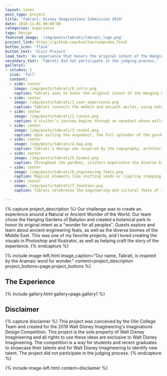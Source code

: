 ```yaml
---
layout: inner
post_type: project
title: 'Tabrati: Disney Imaginations Submission 2019'
date: 2018-11-01 00:00:00
categories: experience
tags: Design
featured_image: '/img/posts/tabrati/tabrati_logo.png'
project_link: https://github.com/ksoltan/comprobo_final
button_icon: 'flask'
button_text: 'Visit Project'
lead_text: 'An experience that honors the original intent of the Hanging Gardens of Babylon - a wonder for all peoples. The park celebrates the feats of ancient civilizations and unifying power of the natural world.'
secondary_text: 'Tabrati did not participate in the judging process.'
gallery1:
- columns: 1
  size: 'full'
  content:
  - side: center
    image: /img/posts/tabrati/0_intro.png
    caption: Tabrati aims to honor the original intent of the Hanging Gardens - being a "wonder for all peoples".
  - side: center
    image: /img/posts/tabrati/1_user_experience.png
    caption: Tabrati connects the modern and ancient worlds, using nature as a facilitator.
  - side: center
    image: /img/posts/tabrati/2_tunnel.png
    caption: A visitor's journey begins through an aqueduct whose walls tell the story of the Hanging Gardens.
  - side: center
    image: /img/posts/tabrati/3_reveal.png
    caption: Upon exiting the acqueduct, the full splendor of the gardens is revealed.
  - side: center
    image: /img/posts/tabrati/4_map.png
    caption: Tabrati's design was inspired by the topography, architecture, and ecology of the Assyrian empire.
  - side: center
    image: /img/posts/tabrati/5_biomes.png
    caption: Throughout the gardens, visitors experience the diverse biomes of the Middle East.
  - side: center
    image: /img/posts/tabrati/6_engineering_feats.png
    caption: Magical elements like shifting sands or rippling stepping stones, combined with brilliant ancient designs, foster a sense of wonder.
  - side: center
    image: /img/posts/tabrati/7_fountain.png
    caption: Tabrati celebrates the engineering and cultural feats of the ancient worlds, as well as the transformative and unifying power of the natural world.

---
```

{% capture project_description %}
Our challenge was to create an experience around a Natural or Ancient Wonder of the World.
Our team chose the Hanging Gardens of Babylon and created a botanical park to honor its original intent as a "wonder for all peoples". Guests explore and learn about ancient engineering feats, as well as the diverse biomes of the Middle East.
This was one of my favorite projects, and I loved creating the visuals in Photoshop and Illustrator, as well as helping craft the story of the experience.
{% endcapture %}

{% include image-left.html image_caption="Our name, Tabrati, is inspired by the Aramaic word for wonder." content=project_description project_buttons=page.project_buttons %}

<h2 class="section-subtitle text-center">The Experience</h2>
{% include gallery.html gallery=page.gallery1 %}

<h2 class="section-subtitle text-center">Disclaimer</h2>
{% capture disclaimer %}
This project was conceived by the Olin College Team and created for the 2019 Walt Disney Imagineering's Imaginations Design Competition. This project is the sole property of Walt Disney Imagineering and all rights to use these ideas are exclusive to Walt Disney Imagineering.
The competition is a way for students and recent graduates to showcase their talents and for Walt Disney Imagineering to identify new talent. The project did not participate in the judging process.
{% endcapture %}

{% include image-left.html content=disclaimer %}

